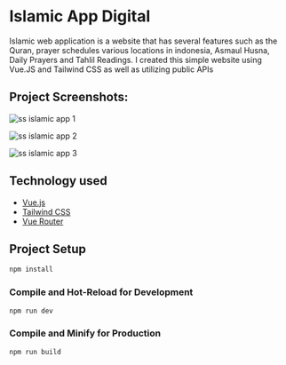 # Islamic App Digital

Islamic web application is a website that has several features such as the Quran, prayer schedules various locations in indonesia, Asmaul Husna, Daily Prayers and Tahlil Readings. I created this simple website using Vue.JS and Tailwind CSS as well as utilizing public APIs

## Project Screenshots:

![ss islamic app 1](https://cdn.discordapp.com/attachments/1096423550128230551/1098210264589008956/image.png)

![ss islamic app 2](https://cdn.discordapp.com/attachments/1096423550128230551/1098210384080551987/image.png)

![ss islamic app 3](https://cdn.discordapp.com/attachments/1096423550128230551/1098210550162391141/image.png)

## Technology used
<ul>
  <li><a href="https://vuejs.org/">Vue.js</a></li>
  <li><a href="https://tailwindcss.com/">Tailwind CSS</a></li>
  <li><a href="https://router.vuejs.org/">Vue Router</a></li>
</ul>

## Project Setup

```sh
npm install
```

### Compile and Hot-Reload for Development

```sh
npm run dev
```

### Compile and Minify for Production

```sh
npm run build
```
